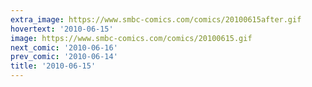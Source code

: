 ```yaml
---
extra_image: https://www.smbc-comics.com/comics/20100615after.gif
hovertext: '2010-06-15'
image: https://www.smbc-comics.com/comics/20100615.gif
next_comic: '2010-06-16'
prev_comic: '2010-06-14'
title: '2010-06-15'
---
```


